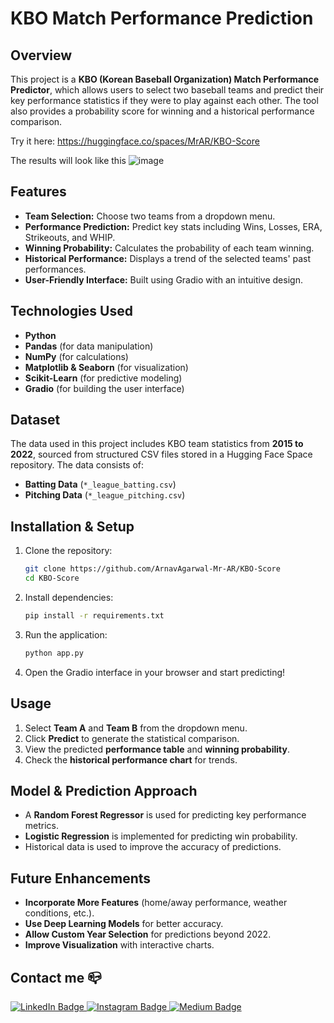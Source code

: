 # KBO Match Performance Prediction

## Overview
This project is a **KBO (Korean Baseball Organization) Match Performance Predictor**, which allows users to select two baseball teams and predict their key performance statistics if they were to play against each other. The tool also provides a probability score for winning and a historical performance comparison.

Try it here: https://huggingface.co/spaces/MrAR/KBO-Score

The results will look like this
![image](https://github.com/user-attachments/assets/ccb62151-6c32-4a89-854e-4a366ddea638)

## Features
- **Team Selection:** Choose two teams from a dropdown menu.
- **Performance Prediction:** Predict key stats including Wins, Losses, ERA, Strikeouts, and WHIP.
- **Winning Probability:** Calculates the probability of each team winning.
- **Historical Performance:** Displays a trend of the selected teams' past performances.
- **User-Friendly Interface:** Built using Gradio with an intuitive design.

## Technologies Used
- **Python**
- **Pandas** (for data manipulation)
- **NumPy** (for calculations)
- **Matplotlib & Seaborn** (for visualization)
- **Scikit-Learn** (for predictive modeling)
- **Gradio** (for building the user interface)

## Dataset
The data used in this project includes KBO team statistics from **2015 to 2022**, sourced from structured CSV files stored in a Hugging Face Space repository. The data consists of:
- **Batting Data** (`*_league_batting.csv`)
- **Pitching Data** (`*_league_pitching.csv`)

## Installation & Setup
1. Clone the repository:
   ```sh
   git clone https://github.com/ArnavAgarwal-Mr-AR/KBO-Score
   cd KBO-Score
   ```
2. Install dependencies:
   ```sh
   pip install -r requirements.txt
   ```
3. Run the application:
   ```sh
   python app.py
   ```
4. Open the Gradio interface in your browser and start predicting!

## Usage
1. Select **Team A** and **Team B** from the dropdown menu.
2. Click **Predict** to generate the statistical comparison.
3. View the predicted **performance table** and **winning probability**.
4. Check the **historical performance chart** for trends.

## Model & Prediction Approach
- A **Random Forest Regressor** is used for predicting key performance metrics.
- **Logistic Regression** is implemented for predicting win probability.
- Historical data is used to improve the accuracy of predictions.

## Future Enhancements
- **Incorporate More Features** (home/away performance, weather conditions, etc.).
- **Use Deep Learning Models** for better accuracy.
- **Allow Custom Year Selection** for predictions beyond 2022.
- **Improve Visualization** with interactive charts.


## Contact me 📪
<div id="badges">
  <a href="https://www.linkedin.com/in/arnav-agarwal-571a59243/" target="blank">
   <img src="https://img.shields.io/badge/LinkedIn-blue?style=for-the-badge&logo=linkedin&logoColor=white" alt="LinkedIn Badge"/>
  </a>
 <a href="https://www.instagram.com/arnav_executes?igsh=MWUxaWlkanZob2lqeA==" target="blank">
 <img src="https://img.shields.io/badge/Instagram-E4405F?style=for-the-badge&logo=instagram&logoColor=white"  alt="Instagram Badge" />
 </a>
 </a>
 <a href="https://medium.com/@arumynameis" target="blank">
 <img src="https://img.shields.io/badge/Medium-12100E?style=for-the-badge&logo=medium&logoColor=white"  alt="Medium Badge" />
 </a>
</div>
